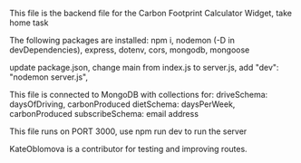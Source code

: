 This file is the backend file for the Carbon Footprint Calculator Widget, take home task

The following packages are installed:
npm i,
nodemon (-D in devDependencies),
express,
dotenv,
cors,
mongodb,
mongoose

update package.json,
change main from index.js to server.js,
add "dev": "nodemon server.js",

This file is connected to MongoDB with collections for:
driveSchema: daysOfDriving, carbonProduced
dietSchema: daysPerWeek, carbonProduced
subscribeSchema: email address

This file runs on PORT 3000,
use npm run dev to run the server

KateOblomova is a contributor for testing and improving routes.
